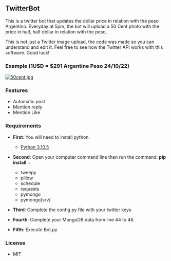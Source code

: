 ## TwitterBot

This is a twitter bot that updates the dollar price in relation with the peso Argentino.
Everyday at 5pm, the bot will upload a 50 Cent photo with the price in half, half dollar in relation with the peso.

This is not just a Twitter image upload, the code was made so you can understand and edit it. Feel free to see how the Twitter API works with this software. Good luck!

### Example (1U$D = $291 Argentine Peso 24/10/22)
[![50cent.jpg](https://i.postimg.cc/Hxq0YcDB/50cent.jpg)](https://postimg.cc/0MCKZNNw)

### Features
- Automatic post
- Mention reply
- Mention Like


### Requirements
- __First__: You will need to install python.

  - [Python 3.10.5](https://www.python.org/downloads/)
- __Second__: Open your computer command line then run the command: __pip install__ +  
  - tweepy
  - pillow
  - schedule
  - requests
  - pymongo
  - pymongo[srv]
 
- __Third__: Complete the config.py file with your twitter keys

- __Fourth__: Complete your MongoDB data from line 44 to 46.

- __Fifth__: Execute Bot.py


### License 
* MIT
